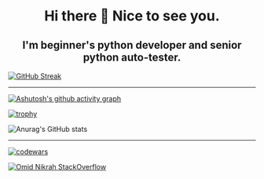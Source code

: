 <h1 style="text-align: center;"> Hi there 👋 Nice to see you.</h1>
<h2 style="text-align: center;"> I'm beginner's python developer and senior python auto-tester.</h2>

[![GitHub Streak](https://streak-stats.demolab.com/?user=serjhzz&theme=dark)](https://git.io/streak-stats)
___
[![Ashutosh's github activity graph](https://activity-graph.herokuapp.com/graph?username=serjhzz&theme=gruvbox)](https://github.com/ashutosh00710/github-readme-activity-graph)

[![trophy](https://github-profile-trophy.vercel.app/?username=serjhzz&row=2&column=7&theme=gruvbox)](https://github.com/ryo-ma/github-profile-trophy)

![Anurag's GitHub stats](https://github-readme-stats.vercel.app/api?username=serjhzz&show_icons=true&theme=gruvbox)

___
[![codewars](https://www.codewars.com/users/Serjhzz/badges/large)](https://www.codewars.com/users/Serjhzz)  

[![Omid Nikrah StackOverflow](https://github-readme-stackoverflow.vercel.app/?userID=19883310&theme=dark)](https://stackoverflow.com/users/6558042/omid-nikrah)  

